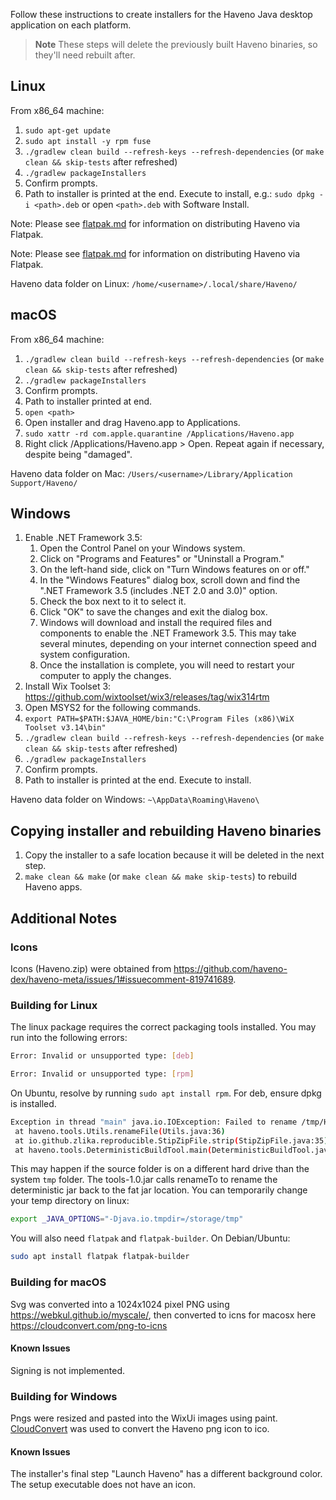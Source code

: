 Follow these instructions to create installers for the Haveno Java desktop application on each platform.

> **Note**
> These steps will delete the previously built Haveno binaries, so they'll need rebuilt after.

## Linux

From x86_64 machine:

1. `sudo apt-get update`
2. `sudo apt install -y rpm fuse`
1. `./gradlew clean build --refresh-keys --refresh-dependencies` (or `make clean && skip-tests` after refreshed)
2. `./gradlew packageInstallers`
3. Confirm prompts.
4. Path to installer is printed at the end. Execute to install, e.g.: `sudo dpkg -i <path>.deb` or open `<path>.deb` with Software Install.

Note: Please see [flatpak.md](../../docs/flatpak.md) for information on
distributing Haveno via Flatpak.

Note: Please see [flatpak.md](../../docs/flatpak.md) for information on
distributing Haveno via Flatpak.

Haveno data folder on Linux: `/home/<username>/.local/share/Haveno/`

## macOS

From x86_64 machine:

1. `./gradlew clean build --refresh-keys --refresh-dependencies` (or `make clean && skip-tests` after refreshed)
2. `./gradlew packageInstallers`
3. Confirm prompts.
4. Path to installer printed at end.
5. `open <path>`
6. Open installer and drag Haveno.app to Applications.
7. `sudo xattr -rd com.apple.quarantine /Applications/Haveno.app`
8. Right click /Applications/Haveno.app > Open. Repeat again if necessary, despite being "damaged".

Haveno data folder on Mac: `/Users/<username>/Library/Application Support/Haveno/`

## Windows

1. Enable .NET Framework 3.5:
    1. Open the Control Panel on your Windows system.
    2. Click on "Programs and Features" or "Uninstall a Program."
    3. On the left-hand side, click on "Turn Windows features on or off."
    4. In the "Windows Features" dialog box, scroll down and find the ".NET Framework 3.5 (includes .NET 2.0 and 3.0)" option.
    5. Check the box next to it to select it.
    6. Click "OK" to save the changes and exit the dialog box.
    7. Windows will download and install the required files and components to enable the .NET Framework 3.5. This may take several minutes, depending on your internet connection speed and system configuration.
    8. Once the installation is complete, you will need to restart your computer to apply the changes.
2. Install Wix Toolset 3: <https://github.com/wixtoolset/wix3/releases/tag/wix314rtm>
3. Open MSYS2 for the following commands.
4. `export PATH=$PATH:$JAVA_HOME/bin:"C:\Program Files (x86)\WiX Toolset v3.14\bin"`
5. `./gradlew clean build --refresh-keys --refresh-dependencies` (or `make clean && skip-tests` after refreshed)
6. `./gradlew packageInstallers`
7. Confirm prompts.
8. Path to installer is printed at the end. Execute to install.

Haveno data folder on Windows: `~\AppData\Roaming\Haveno\`

## Copying installer and rebuilding Haveno binaries

1. Copy the installer to a safe location because it will be deleted in the next step.
2. `make clean && make` (or `make clean && make skip-tests`) to rebuild Haveno apps.

## Additional Notes

### Icons

Icons (Haveno.zip) were obtained from <https://github.com/haveno-dex/haveno-meta/issues/1#issuecomment-819741689>.

### Building for Linux

The linux package requires the correct packaging tools installed. You may run into the following errors:

```sh
Error: Invalid or unsupported type: [deb]
```

```sh
Error: Invalid or unsupported type: [rpm]
```

On Ubuntu, resolve by running `sudo apt install rpm`. For deb, ensure dpkg is installed.

```sh
Exception in thread "main" java.io.IOException: Failed to rename /tmp/Haveno-stripped15820156885694375398.tmp to /storage/src/haveno/desktop/build/libs/fatJar/desktop-1.0.0-SNAPSHOT-all.jar
 at haveno.tools.Utils.renameFile(Utils.java:36)
 at io.github.zlika.reproducible.StipZipFile.strip(StipZipFile.java:35)
 at haveno.tools.DeterministicBuildTool.main(DeterministicBuildTool.java:24)

```

This may happen if the source folder is on a different hard drive than the system `tmp` folder. The tools-1.0.jar calls renameTo to rename the deterministic jar back to the fat jar location. You can temporarily change your temp directory on linux:

```sh
export _JAVA_OPTIONS="-Djava.io.tmpdir=/storage/tmp"
```

You will also need `flatpak` and `flatpak-builder`. On Debian/Ubuntu:

```sh
sudo apt install flatpak flatpak-builder
```

### Building for macOS

Svg was converted into a 1024x1024 pixel PNG using
<https://webkul.github.io/myscale/>, then converted to icns for macosx
here <https://cloudconvert.com/png-to-icns>

#### Known Issues

Signing is not implemented.

### Building for Windows

Pngs were resized and pasted into the WixUi images using paint. [CloudConvert](https://cloudconvert.com) was used to convert the Haveno png icon to ico.

#### Known Issues

The installer's final step "Launch Haveno" has a different background color. The setup executable does not have an icon.
